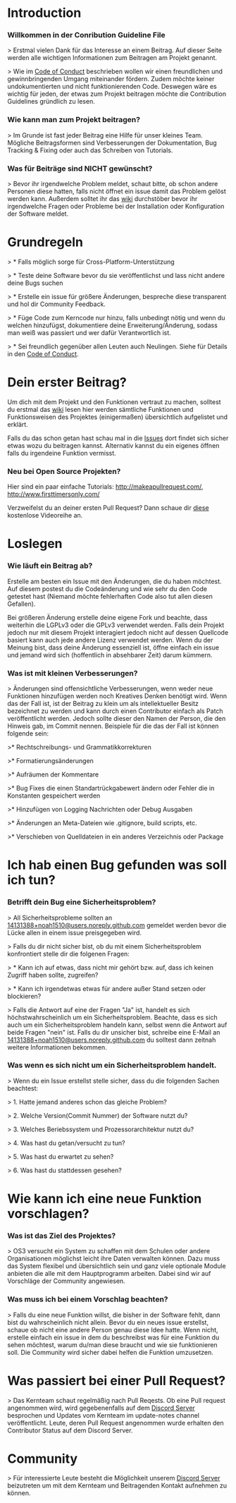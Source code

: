 # Introduction

### Willkommen in der Conribution Guideline File

&gt; Erstmal vielen Dank für das Interesse an einem Beitrag. Auf dieser Seite werden alle wichtigen Informationen zum Beitragen am Projekt genannt.

&gt; Wie im [Code of Conduct](https://github.com/Jugendhackt/OS3/blob/master/CODE_OF_CONDUCT.md) beschrieben wollen wir einen freundlichen und gewinnbringenden Umgang miteinander fördern. Zudem möchte keiner undokumentierten und nicht funktionierenden Code. Deswegen wäre es wichtig für jeden, der etwas zum Projekt beitragen möchte die Contribution Guidelines gründlich zu lesen.

### Wie kann man zum Projekt beitragen?

&gt; Im Grunde ist fast jeder Beitrag eine Hilfe für unser kleines Team. Mögliche Beitragsformen sind Verbesserungen der Dokumentation, Bug Tracking & Fixing oder auch das Schreiben von Tutorials.

### Was für Beiträge sind NICHT gewünscht?

&gt; Bevor ihr irgendwelche Problem meldet, schaut bitte, ob schon andere Personen diese hatten, falls nicht öffnet ein issue damit das Problem gelöst werden kann. Außerdem solltet ihr das [wiki](https://github.com/Jugendhackt/OS3/wiki) durchstöber bevor ihr irgendwelche Fragen oder Probleme bei der Installation oder Konfiguration der Software meldet.

# Grundregeln

&gt; * Falls möglich sorge für Cross-Platform-Unterstützung

&gt; * Teste deine Software bevor du sie veröffentlichst und lass nicht andere deine Bugs suchen

&gt; * Erstelle ein issue für größere Änderungen, bespreche diese transparent und hol dir Community Feedback.

&gt; * Füge Code zum Kerncode nur hinzu, falls unbedingt nötig und wenn du welchen hinzufügst, dokumentiere deine Erweiterung/Änderung, sodass man weiß was passiert und wer dafür Verantwortlich ist.

&gt; * Sei freundlich gegenüber allen Leuten auch Neulingen. Siehe für Details in den [Code of Conduct](https://github.com/Jugendhackt/OS3/blob/master/CODE_OF_CONDUCT.md).

# Dein erster Beitrag?
Um dich mit dem Projekt und den Funktionen vertraut zu machen, solltest du erstmal das [wiki](https://github.com/Jugendhackt/OS3/wiki) lesen hier werden sämtliche Funktionen und Funktionsweisen des Projektes (einigermaßen) übersichtlich aufgelistet und erklärt.

Falls du das schon getan hast schau mal in die [Issues](https://github.com/Jugendhackt/OS3/issues) dort findet sich sicher etwas wozu du beitragen kannst. Alternativ kannst du ein eigenes öffnen falls du irgendeine Funktion vermisst.

### Neu bei Open Source Projekten?
Hier sind ein paar einfache Tutorials: http://makeapullrequest.com/, http://www.firsttimersonly.com/

Verzweifelst du an deiner ersten Pull Request? Dann schaue dir [diese](https://egghead.io/series/how-to-contribute-to-an-open-source-project-on-github) kostenlose Videoreihe an.

# Loslegen
### Wie läuft ein Beitrag ab?

Erstelle am besten ein Issue mit den Änderungen, die du haben möchtest. Auf diesem postest du die Codeänderung und wie sehr du den Code getestet hast (Niemand möchte fehlerhaften Code also tut allen diesen Gefallen).

Bei größeren Änderung erstelle deine eigene Fork und beachte, dass weiterhin die LGPLv3 oder die GPLv3 verwendet werden. Falls dein Projekt jedoch nur mit diesem Projekt interagiert jedoch nicht auf dessen Quellcode basiert kann auch jede andere Lizenz verwendet werden.
Wenn du der Meinung bist, dass deine Änderung essenziell ist, öffne einfach ein issue und jemand wird sich (hoffentlich in absehbarer Zeit) darum kümmern.

### Was ist mit kleinen Verbesserungen?

&gt; Änderungen sind offensichtliche Verbesserungen, wenn weder neue Funktionen hinzufügen werden noch Kreatives Denken benötigt wird. Wenn das der Fall ist, ist der Beitrag zu klein um als intellektueller Besitz bezeichnet zu werden und kann durch einen Contributor einfach als Patch veröffentlicht werden. Jedoch sollte dieser den Namen der Person, die den Hinweis gab, im Commit nennen. Beispiele für die das der Fall ist können folgende sein:

&gt;* Rechtschreibungs- und Grammatikkorrekturen

&gt;* Formatierungsänderungen

&gt;* Aufräumen der Kommentare

&gt;* Bug Fixes die einen Standartrückgabewert ändern oder Fehler die in Konstanten gespeichert werden

&gt;* Hinzufügen von Logging Nachrichten oder Debug Ausgaben

&gt;* Änderungen an Meta-Dateien wie .gitignore, build scripts, etc.

&gt;* Verschieben von Quelldateien in ein anderes Verzeichnis oder Package

# Ich hab einen Bug gefunden was soll ich tun?
### Betrifft dein Bug eine Sicherheitsproblem?
&gt; All Sicherheitsprobleme sollten an 14131388+noah1510@users.noreply.github.com gemeldet werden bevor die Lücke allen in einem issue preisgegeben wird.

&gt; Falls du dir nicht sicher bist, ob du mit einem Sicherheitsproblem konfrontiert stelle dir die folgenen Fragen:

&gt; * Kann ich auf etwas, dass nicht mir gehört bzw. auf, dass ich keinen Zugriff haben sollte, zugreifen?

&gt; * Kann ich irgendetwas etwas für andere außer Stand setzen oder blockieren?

&gt; Falls die Antwort auf eine der Fragen "Ja" ist, handelt es sich höchstwahrscheinlich um ein Sicherheitsproblem. 
Beachte, dass es sich auch um ein Sicherheitsproblem handeln kann, selbst wenn die Antwort auf beide Fragen "nein" ist. Falls du dir unsicher bist, schreibe eine E-Mail an 14131388+noah1510@users.noreply.github.com du solltest dann zeitnah weitere Informationen bekommen.

### Was wenn es sich nicht um ein Sicherheitsproblem handelt.

&gt; Wenn du ein Issue erstellst stelle sicher, dass du die folgenden Sachen beachtest:

&gt; 1. Hatte jemand anderes schon das gleiche Problem?

&gt; 2. Welche Version(Commit Nummer) der Software nutzt du?

&gt; 3. Welches Beriebssystem und Prozessorarchitektur nutzt du?

&gt; 4. Was hast du getan/versucht zu tun?

&gt; 5. Was hast du erwartet zu sehen?

&gt; 6. Was hast du stattdessen gesehen?

# Wie kann ich eine neue Funktion vorschlagen?
### Was ist das Ziel des Projektes?

&gt; OS3 versucht ein System zu schaffen mit dem Schulen oder andere Organisationen möglichst leicht ihre Daten verwalten können. Dazu muss das System flexibel und übersichtlich sein und ganz viele optionale Module anbieten die alle mit dem Hauptprogramm arbeiten. Dabei sind wir auf Vorschläge der Community angewiesen.

### Was muss ich bei einem Vorschlag beachten?

&gt; Falls du eine neue Funktion willst, die bisher in der Software fehlt, dann bist du wahrscheinlich nicht allein. Bevor du ein neues issue erstellst, schaue ob nicht eine andere Person genau diese Idee hatte. Wenn nicht, erstelle einfach ein issue in dem du beschreibst was für eine Funktion du sehen möchtest, warum du/man diese braucht und wie sie funktionieren soll. Die Community wird sicher dabei helfen die Funktion umzusetzen.

# Was passiert bei einer Pull Request?

&gt; Das Kernteam schaut regelmäßig nach Pull Reqests. Ob eine Pull request angenommen wird, wird gegebenenfalls auf dem [Discord Server](https://discord.gg/7EvAB6f) besprochen und Updates vom Kernteam im update-notes channel veröffentlicht. Leute, deren Pull Request angenommen wurde erhalten den Contributor Status auf dem Discord Server.

# Community

&gt; Für interessierte Leute besteht die Möglichkeit unserem [Discord Server](https://discord.gg/7EvAB6f) beizutreten um mit dem Kernteam und Beitragenden Kontakt aufnehmen zu können.
